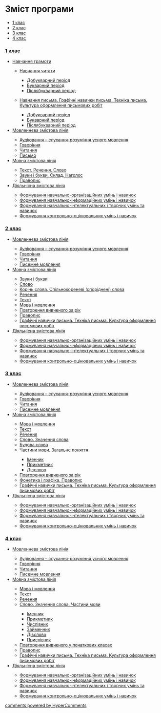 <div id="hypercomments_widget" class="js-hypercomments-widget invisible"></div>

# Зміст програми

<div>
  <!-- Nav tabs -->
  <ul class="nav nav-tabs" role="tablist">
    <li role="presentation" class="active"><a href="#home" aria-controls="home" role="tab" data-toggle="tab">1 клас</a></li>
    <li role="presentation"><a href="#menu1" aria-controls="menu1" role="tab" data-toggle="tab">2 клас</a></li>
    <li role="presentation"><a href="#menu2" aria-controls="menu2" role="tab" data-toggle="tab">3 клас</a></li>
    <li role="presentation"><a href="#menu3" aria-controls="menu3" role="tab" data-toggle="tab">4 клас</a></li>
  </ul>
  <!-- Tab panes -->
  <div class="tab-content">
    <div role="tabpanel" class="tab-pane active" id="home"><h3><a href="http://ukrmon14.ed-era.com/1/1_klas.html">1 клас</a></h3>
<ul type="disc">
<li><a href="http://ukrmon14.ed-era.com/1/navchannya_gramoti.html">Навчання грамоти</a></li>
<ul type="circle">
<li><a href="http://ukrmon14.ed-era.com/1/navchannya_chitati.html">Навчання читати</a></li>
<ul type="square">
<li><a href="http://ukrmon14.ed-era.com/1/dobukvarniy_period.html">Добукварний період</a></li>
<li><a href="http://ukrmon14.ed-era.com/1/bukvarniy_period.html">Букварний період</a></li>
<li><a href="http://ukrmon14.ed-era.com/1/pislyabukvarniy_period.html">Післябукварний період</a></li>
</ul>
</ul>
<ul type="circle">
<li><a href="http://ukrmon14.ed-era.com/1/navchannya_pisma.html">Навчання письма. Графічні навички письма. Техніка письма. Культура оформлення письмових робіт</a></li>
<ul type="square">
<li><a href="http://ukrmon14.ed-era.com/1/dobukvarniy-period.html">Добукварний період</a></li>
<li><a href="http://ukrmon14.ed-era.com/1/bukvarniy-period.html">Букварний період</a></li>
<li><a href="http://ukrmon14.ed-era.com/1/pislyabukvarniy-period.html">Післябукварний період</a></li>
</ul>
</ul>
<li><a href="http://ukrmon14.ed-era.com/1/movlennyeva_zmistova_liniya.html">Мовленнєва змістова лінія</a></li>
<ul type="circle">
<li><a href="http://ukrmon14.ed-era.com/1/audiyuvannya.html">Аудіювання – слухання-розуміння усного мовлення</a></li>
<li><a href="http://ukrmon14.ed-era.com/1/govorinnya.html">Говоріння</a></li>
<li><a href="http://ukrmon14.ed-era.com/1/chitannya.html">Читання</a></li>
<li><a href="http://ukrmon14.ed-era.com/1/pismo.html">Письмо</a></li>
</ul>
<li><a href="http://ukrmon14.ed-era.com/1/movna_zmistova_liniya.html">Мовна змістова лінія</a></li>
<ul type="circle">
<li><a href="http://ukrmon14.ed-era.com/1/tekst_rechennya_slovo.html">Текст. Речення. Слово</a></li>
<li><a href="http://ukrmon14.ed-era.com/1/zvuki_i_bukvi_sklad_nagolos.html">Звуки і букви. Склад. Наголос</a></li>
<li><a href="http://ukrmon14.ed-era.com/1/pravopis.html">Правопис</a></li>
</ul>
<li><a href="http://ukrmon14.ed-era.com/1/diyalnisna_zmistova_liniya.html">Діяльнісна змістова лінія</a></li>
<ul type="circle">
<li><a href="http://ukrmon14.ed-era.com/1/formuvannya_navchalno-organizatsiynikh_umin_i_navichok.html">Формування навчально-організаційних умінь і навичок</a></li>
<li><a href="http://ukrmon14.ed-era.com/1/formuvannya_navchalno-informatsiynikh_umin_i_navichok.html">Формування навчально-інформаційних умінь і навичок</a></li>
<li><a href="http://ukrmon14.ed-era.com/1/formuvannya-navchalno-intelektualnikh-i-tvorchikh-umin-ta-navichok.html">Формування навчально-інтелектуальних і творчих умінь та навичок</a></li>
<li><a href="http://ukrmon14.ed-era.com/1/formuvannya_kontrolno-otsinyuvalnikh_umin_i_navichok.html">Формування контрольно-оцінювальних умінь і навичок</a></li>
</ul>
</ul>
</div>
<div role="tabpanel" class="tab-pane" id="menu1"><h3><a href="http://ukrmon14.ed-era.com/2/2_klas.html">2 клас</a></h3>
<ul type="disc">
<li><a href="http://ukrmon14.ed-era.com/2/movlennyeva_zmistova_liniya.html">Мовленнєва змістова лінія</a></li>
<ul type="circle">
<li><a href="http://ukrmon14.ed-era.com/2/audiyuvannya.html">Аудіювання – слухання-розуміння усного мовлення</a></li>
<li><a href="http://ukrmon14.ed-era.com/2/govorinnya.html">Говоріння</a></li>
<li><a href="http://ukrmon14.ed-era.com/2/chitannya.html">Читання</a></li>
<li><a href="http://ukrmon14.ed-era.com/2/pisemne_movlennya.html">Писемне мовлення</a></li>
</ul>
<li><a href="http://ukrmon14.ed-era.com/2/movna_zmistova_liniya.html">Мовна змістова лінія</a></li>
<ul type="circle">
<li><a href="http://ukrmon14.ed-era.com/2/zvuki_i_bukvi.html">Звуки і букви</a></li>
<li><a href="http://ukrmon14.ed-era.com/2/slovo.html">Слово</a></li>
<li><a href="http://ukrmon14.ed-era.com/2/korin_slova_spilnokorenevi_sporidneni_slova.html">Корінь слова. Спільнокореневі (споріднені) слова</a></li>
<li><a href="http://ukrmon14.ed-era.com/2/rechennya.html">Речення</a></li>
<li><a href="http://ukrmon14.ed-era.com/2/tekst.html">Текст</a></li>
<li><a href="http://ukrmon14.ed-era.com/2/mova_i_movlennya.html">Мова і мовлення</a></li>
<li><a href="http://ukrmon14.ed-era.com/2/povtorennya_vivchenogo_za_rik.html">Повторення вивченого за рік</a></li>
<li><a href="http://ukrmon14.ed-era.com/2/pravopis.html">Правопис</a></li>
<li><a href="http://ukrmon14.ed-era.com/2/grafichni_navichki_pisma_tekhnika_pisma_kultura_oformlennya_pismovikh_robit.html">Графічні навички письма. Техніка письма. Культура оформлення письмових робіт</a></li>
</ul>
<li><a href="http://ukrmon14.ed-era.com/2/diyalnisna_zmistova_liniya.html">Діяльнісна змістова лінія</a></li>
<ul type="circle">
<li><a href="http://ukrmon14.ed-era.com/2/formuvannya_navchalno-organizatsiynikh_umin_i_navichok.html">Формування навчально-організаційних умінь і навичок</a></li>
<li><a href="http://ukrmon14.ed-era.com/2/formuvannya_navchalno-informatsiynikh_umin_i_navichok.html">Формування навчально-інформаційних умінь і навичок</a></li>
<li><a href="http://ukrmon14.ed-era.com/2/formuvannya_navchalno-intelektualnikh_i_tvorchikh_umin_ta_navichok.html">Формування навчально-інтелектуальних і творчих умінь та навичок</a></li>
<li><a href="http://ukrmon14.ed-era.com/2/formuvannya_kontrolno-otsinyuvalnikh_umin_i_navichok.html">Формування контрольно-оцінювальних умінь і навичок</a></li>
</ul>
</ul>
</div>
<div role="tabpanel" class="tab-pane" id="menu2"><h3><a href="http://ukrmon14.ed-era.com/3/3_klas.html">3 клас</a></h3>
<ul type="disc">
<li><a href="http://ukrmon14.ed-era.com/3/movlennyeva_zmistova_liniya.html">Мовленнєва змістова лінія</a></li>
<ul type="circle">
<li><a href="http://ukrmon14.ed-era.com/3/audiyuvannya.html">Аудіювання – слухання-розуміння усного мовлення</a></li>
<li><a href="http://ukrmon14.ed-era.com/3/govorinnya.html">Говоріння</a></li>
<li><a href="http://ukrmon14.ed-era.com/3/chitannya.html">Читання</a></li>
<li><a href="http://ukrmon14.ed-era.com/3/pisemne_movlennya.html">Писемне мовлення</a></li>
</ul>
<li><a href="http://ukrmon14.ed-era.com/3/movna_zmistova_liniya.html">Мовна змістова лінія</a></li>
<ul type="circle">
<li><a href="http://ukrmon14.ed-era.com/3/mova_i_movlennya.html">Мова і мовлення</a></li>
<li><a href="http://ukrmon14.ed-era.com/3/tekst.html">Текст</a></li>
<li><a href="http://ukrmon14.ed-era.com/3/rechennya.html">Речення</a></li>
<li><a href="http://ukrmon14.ed-era.com/3/slovo_znachennya_slova.html">Слово. Значення слова</a></li>
<li><a href="http://ukrmon14.ed-era.com/3/budova_slova.html">Будова слова</a></li>
<li><a href="http://ukrmon14.ed-era.com/3/chastini_movi_zagalne_ponyattya.html">Частини мови. Загальне поняття</a></li>
<ul type="square">
<li><a href="http://ukrmon14.ed-era.com/3/imennik.html">Іменник</a></li>
<li><a href="http://ukrmon14.ed-era.com/3/prikmetnik.html">Прикметник</a></li>
<li><a href="http://ukrmon14.ed-era.com/3/diyeslovo.html">Дієслово</a></li>
</ul>
<li><a href="http://ukrmon14.ed-era.com/3/povtorennya_vivchenogo_za_rik.html">Повторення вивченого за рік</a></li>
<li><a href="http://ukrmon14.ed-era.com/3/fonetika_i_grafika_pravopis.html">Фонетика і графіка. Правопис</a></li>
<li><a href="http://ukrmon14.ed-era.com/3/grafichni_navichki_pisma_tekhnika_pisma_kultura_oformlennya_pismovikh_robit.html">Графічні навички письма. Техніка письма. Культура оформлення письмових робіт</a></li>
</ul>
<li><a href="http://ukrmon14.ed-era.com/3/diyalnisna_zmistova_liniya.html">Діяльнісна змістова лінія</a></li>
<ul type="circle">
<li><a href="http://ukrmon14.ed-era.com/3/formuvannya_navchalno-organizatsiynikh_umin_i_navichok.html">Формування навчально-організаційних умінь і навичок</a></li>
<li><a href="http://ukrmon14.ed-era.com/3/formuvannya_navchalno-informatsiynikh_umin_i_navichok.html">Формування навчально-інформаційних умінь і навичок</a></li>
<li><a href="http://ukrmon14.ed-era.com/3/formuvannya_navchalno-intelektualnikh_i_tvorchikh_umin_ta_navichok.html">Формування навчально-інтелектуальних і творчих умінь та навичок</a></li>
<li><a href="http://ukrmon14.ed-era.com/3/formuvannya_kontrolno-otsinyuvalnikh_umin_i_navichok.html">Формування контрольно-оцінювальних умінь і навичок</a></li>
</ul>
</ul>
</div>
<div role="tabpanel" class="tab-pane" id="menu3"><h3><a href="http://ukrmon14.ed-era.com/4/4_klas.html">4 клас</a></h3>
<ul type="disc">
<li><a href="http://ukrmon14.ed-era.com/4/movlennyeva_zmistova_liniya.html">Мовленнєва змістова лінія</a></li>
<ul type="circle">
<li><a href="http://ukrmon14.ed-era.com/4/audiyuvannya.html">Аудіювання – слухання-розуміння усного мовлення</a></li>
<li><a href="http://ukrmon14.ed-era.com/4/govorinnya.html">Говоріння</a></li>
<li><a href="http://ukrmon14.ed-era.com/4/chiannya.html">Читання</a></li>
<li><a href="http://ukrmon14.ed-era.com/4/pisemne_movlennya.html">Писемне мовлення</a></li>
</ul>
<li><a href="http://ukrmon14.ed-era.com/4/movna_zmistova_liniya.html">Мовна змістова лінія</a></li>
<ul type="circle">
<li><a href="http://ukrmon14.ed-era.com/4/mova_i_movlennya.html">Мова і мовлення</a></li>
<li><a href="http://ukrmon14.ed-era.com/4/tekst.html">Текст</a></li>
<li><a href="http://ukrmon14.ed-era.com/4/rechennya.html">Речення</a></li>
<li><a href="http://ukrmon14.ed-era.com/4/slovo_znachennya_slova_chastini_movi.html">Слово. Значення слова. Частини мови</a></li>
<ul type="square">
<li><a href="http://ukrmon14.ed-era.com/4/imennik.html">Іменник</a></li>
<li><a href="http://ukrmon14.ed-era.com/4/prikmetnik.html">Прикметник</a></li>
<li><a href="http://ukrmon14.ed-era.com/4/chislivnik.html">Числівник</a></li>
<li><a href="http://ukrmon14.ed-era.com/4/zaymennik.html">Займенник</a></li>
<li><a href="http://ukrmon14.ed-era.com/4/diyeslovo.html">Дієслово</a></li>
<li><a href="http://ukrmon14.ed-era.com/4/prislivnik.html">Прислівник</a></li>
</ul>
<li><a href="http://ukrmon14.ed-era.com/4/povtorennya_vivchenogo_u_pochatkovikh_klasah.html">Повторення вивченого у початкових класах</a></li>
<li><a href="http://ukrmon14.ed-era.com/4/pravopis.html">Правопис</a></li>
<li><a href="http://ukrmon14.ed-era.com/4/grafichni_navichki_pisma_tekhnika_pisma_kultura_oformlennya_pismovikh_robit.html">Графічні навички письма. Техніка письма. Культура оформлення письмових робіт</a></li>
</ul>
<li><a href="http://ukrmon14.ed-era.com/4/diyalnisna_zmistova_liniya.html">Діяльнісна змістова лінія</a></li>
<ul type="circle">
<li><a href="http://ukrmon14.ed-era.com/4/formuvannya_navchalno-organizatsiynikh_umin_i_navichok.html">Формування навчально-організаційних умінь і навичок</a></li>
<li><a href="http://ukrmon14.ed-era.com/4/formuvannya_navchalno-informatsiynikh_umin_i_navichok.html">Формування навчально-інформаційних умінь і навичок</a></li>
<li><a href="http://ukrmon14.ed-era.com/4/formuvannya_navchalno-intelektualnikh_i_tvorchikh_umin_ta_navichok.html">Формування навчально-інтелектуальних і творчих умінь та навичок</a></li>
<li><a href="http://ukrmon14.ed-era.com/4/formuvannya_kontrolno-otsinyuvalnikh_umin_i_navichok.html">Формування контрольно-оцінювальних умінь і навичок</a></li>
</ul>
</ul>
</ul>
</div>
</div>
</div>

<div class="js-hypercomments-container">
<a href="http://hypercomments.com" class="hc-link" title="comments widget">comments powered by HyperComments</a>
</div>